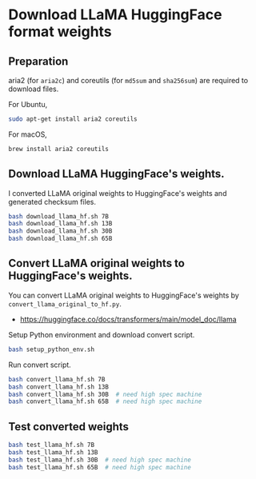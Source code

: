 # Download LLaMA HuggingFace format weights

## Preparation

aria2 (for `aria2c`) and coreutils (for `md5sum` and `sha256sum`) are required to download files.

For Ubuntu,

```bash
sudo apt-get install aria2 coreutils
```

For macOS,

```bash
brew install aria2 coreutils
```

## Download LLaMA HuggingFace's weights.

I converted LLaMA original weights to HuggingFace's weights and generated checksum files.

```bash
bash download_llama_hf.sh 7B
bash download_llama_hf.sh 13B
bash download_llama_hf.sh 30B
bash download_llama_hf.sh 65B
```

## Convert LLaMA original weights to HuggingFace's weights.

You can convert LLaMA original weights to HuggingFace's weights by `convert_llama_original_to_hf.py`.

- https://huggingface.co/docs/transformers/main/model_doc/llama

Setup Python environment and download convert script.

```bash
bash setup_python_env.sh
```

Run convert script.

```bash
bash convert_llama_hf.sh 7B
bash convert_llama_hf.sh 13B
bash convert_llama_hf.sh 30B  # need high spec machine
bash convert_llama_hf.sh 65B  # need high spec machine
```

## Test converted weights

```bash
bash test_llama_hf.sh 7B
bash test_llama_hf.sh 13B
bash test_llama_hf.sh 30B  # need high spec machine
bash test_llama_hf.sh 65B  # need high spec machine
```
